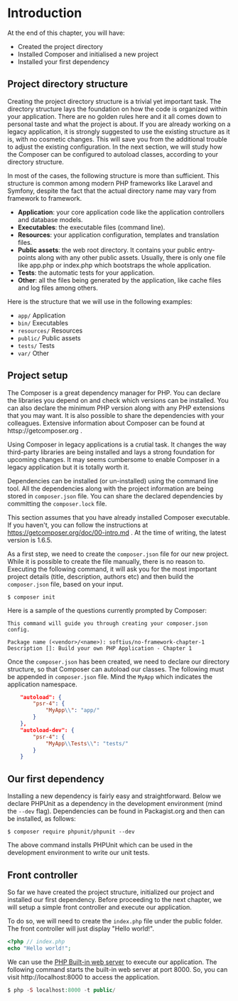 # Introduction

At the end of this chapter, you will have:
* Created the project directory
* Installed Composer and initialised a new project
* Installed your first dependency

## Project directory structure
Creating the project directory structure is a trivial yet important task. The directory structure lays the foundation on how the code is organized within your application. There are no golden rules here and it all comes down to personal taste and what the project is about. If you are already working on a legacy application, it is strongly suggested to use the existing structure as it is, with no cosmetic changes. This will save you from the additional trouble to adjust the existing configuration. In the next section, we will study how the Composer can be configured to autoload classes, according to your directory structure.

In most of the cases, the following structure is more than sufficient. This structure is common among modern PHP frameworks like Laravel and Symfony, despite the fact that the actual directory name may vary from framework to framework. 

* **Application**: your core application code like the application controllers and database models.
* **Executables**: the executable files (command line).
* **Resources**: your application configuration, templates and translation files.
* **Public assets**: the web root directory. It contains your public entry-points along with any other public assets. Usually, there is only one file like app.php or index.php which bootstraps the whole application.
* **Tests**: the automatic tests for your application.
* **Other**: all the files being generated by the application, like cache files and log files among others.

Here is the structure that we will use in the following examples:
* `app/` Application
* `bin/` Executables
* `resources/` Resources
* `public/` Public assets
* `tests/` Tests
* `var/` Other

## Project setup
The Composer is a great dependency manager for PHP. You can declare the libraries you depend on and check which versions can be installed. You can also declare the minimum PHP version along with any PHP extensions that you may want. It is also possible to share the dependencies with your colleagues. Extensive information about Composer can be found at httsp://getcomposer.org .

Using Composer in legacy applications is a crutial task. It changes the way third-party libraries are being installed and lays a strong foundation for upcoming changes. It may seems cumbersome to enable Composer in a legacy application but it is totally worth it.

Dependencies can be installed (or un-installed) using the command line tool. All the dependencies along with the project information are being stored in `composer.json` file. You can share the declared dependencies by committing the `composer.lock` file.

This section assumes that you have already installed Composer executable. If you haven't, you can follow the instructions at https://getcomposer.org/doc/00-intro.md . At the time of writing, the latest version is 1.6.5.

As a first step, we need to create the `composer.json` file for our new project. While it is possible to create the file manually, there is no reason to. Executing the following command, it will ask you for the most important project details (title, description, authors etc) and then build the `composer.json` file, based on your input.

```
$ composer init
```

Here is a sample of the questions currently prompted by Composer:

```
This command will guide you through creating your composer.json config.

Package name (<vendor>/<name>): softius/no-framework-chapter-1
Description []: Build your own PHP Application - Chapter 1
```

Once the `composer.json` has been created, we need to declare our directory structure, so that Composer can autoload our classes. The following must be appended in `composer.json` file. Mind the `MyApp` which indicates the application namespace.

``` json
    "autoload": {
        "psr-4": {
            "MyApp\\": "app/"
        }
    },
    "autoload-dev": {
        "psr-4": {
            "MyApp\\Tests\\": "tests/"
        }
    }
```

## Our first dependency
Installing a new dependency is fairly easy and straightforward. Below we declare PHPUnit as a dependency in the development environment (mind the `--dev` flag). Dependencies can be found in Packagist.org and then can be installed, as follows:

```
$ composer require phpunit/phpunit --dev
```

The above command installs PHPUnit which can be used in the development environment to write our unit tests.

## Front controller
So far we have created the project structure, initialized our project and installed our first dependency. Before proceeding to the next chapter, we will setup a simple front controller and execute our application.

To do so, we will need to create the `index.php` file under the public folder. The front controller will just display "Hello world!". 

``` php
<?php // index.php
echo "Hello world!";

```

We can use the [PHP Built-in web server][web-server] to execute our application. The following command starts the built-in web server at port 8000. So, you can visit http://localhost:8000 to access the application.

``` php
$ php -S localhost:8000 -t public/
```

[web-server]: https://secure.php.net/manual/en/features.commandline.webserver.php



